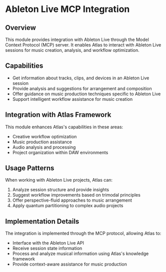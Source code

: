 # Ableton Live MCP Integration

## Overview

This module provides integration with Ableton Live through the Model Context Protocol (MCP) server. It enables Atlas to interact with Ableton Live sessions for music creation, analysis, and workflow optimization.

## Capabilities

- Get information about tracks, clips, and devices in an Ableton Live session
- Provide analysis and suggestions for arrangement and composition
- Offer guidance on music production techniques specific to Ableton Live
- Support intelligent workflow assistance for music creation

## Integration with Atlas Framework

This module enhances Atlas's capabilities in these areas:
- Creative workflow optimization
- Music production assistance
- Audio analysis and processing
- Project organization within DAW environments

## Usage Patterns

When working with Ableton Live projects, Atlas can:
1. Analyze session structure and provide insights
2. Suggest workflow improvements based on trimodal principles
3. Offer perspective-fluid approaches to music arrangement
4. Apply quantum partitioning to complex audio projects

## Implementation Details

The integration is implemented through the MCP protocol, allowing Atlas to:
- Interface with the Ableton Live API
- Receive session state information
- Process and analyze musical information using Atlas's knowledge framework
- Provide context-aware assistance for music production